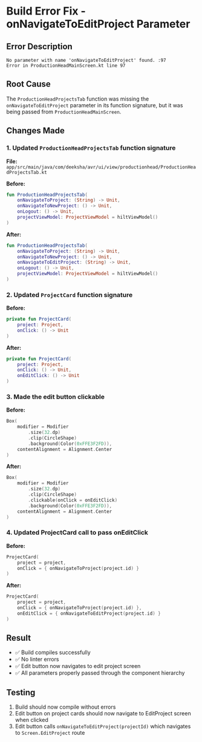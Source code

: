 # Build Error Fix - onNavigateToEditProject Parameter

## Error Description
```
No parameter with name 'onNavigateToEditProject' found. :97
Error in ProductionHeadMainScreen.kt line 97
```

## Root Cause
The `ProductionHeadProjectsTab` function was missing the `onNavigateToEditProject` parameter in its function signature, but it was being passed from `ProductionHeadMainScreen`.

## Changes Made

### 1. Updated `ProductionHeadProjectsTab` function signature
**File:** `app/src/main/java/com/deeksha/avr/ui/view/productionhead/ProductionHeadProjectsTab.kt`

**Before:**
```kotlin
fun ProductionHeadProjectsTab(
    onNavigateToProject: (String) -> Unit,
    onNavigateToNewProject: () -> Unit,
    onLogout: () -> Unit,
    projectViewModel: ProjectViewModel = hiltViewModel()
)
```

**After:**
```kotlin
fun ProductionHeadProjectsTab(
    onNavigateToProject: (String) -> Unit,
    onNavigateToNewProject: () -> Unit,
    onNavigateToEditProject: (String) -> Unit,
    onLogout: () -> Unit,
    projectViewModel: ProjectViewModel = hiltViewModel()
)
```

### 2. Updated `ProjectCard` function signature
**Before:**
```kotlin
private fun ProjectCard(
    project: Project,
    onClick: () -> Unit
)
```

**After:**
```kotlin
private fun ProjectCard(
    project: Project,
    onClick: () -> Unit,
    onEditClick: () -> Unit
)
```

### 3. Made the edit button clickable
**Before:**
```kotlin
Box(
    modifier = Modifier
        .size(32.dp)
        .clip(CircleShape)
        .background(Color(0xFFE3F2FD)),
    contentAlignment = Alignment.Center
)
```

**After:**
```kotlin
Box(
    modifier = Modifier
        .size(32.dp)
        .clip(CircleShape)
        .clickable(onClick = onEditClick)
        .background(Color(0xFFE3F2FD)),
    contentAlignment = Alignment.Center
)
```

### 4. Updated ProjectCard call to pass onEditClick
**Before:**
```kotlin
ProjectCard(
    project = project,
    onClick = { onNavigateToProject(project.id) }
)
```

**After:**
```kotlin
ProjectCard(
    project = project,
    onClick = { onNavigateToProject(project.id) },
    onEditClick = { onNavigateToEditProject(project.id) }
)
```

## Result
- ✅ Build compiles successfully
- ✅ No linter errors
- ✅ Edit button now navigates to edit project screen
- ✅ All parameters properly passed through the component hierarchy

## Testing
1. Build should now compile without errors
2. Edit button on project cards should now navigate to EditProject screen when clicked
3. Edit button calls `onNavigateToEditProject(projectId)` which navigates to `Screen.EditProject` route


